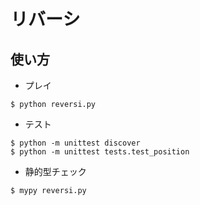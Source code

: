 # リバーシ

## 使い方

- プレイ
```
$ python reversi.py
```

- テスト
```
$ python -m unittest discover
$ python -m unittest tests.test_position
```

- 静的型チェック
```
$ mypy reversi.py
```
